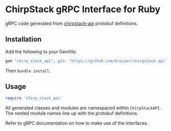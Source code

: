 ChirpStack gRPC Interface for Ruby
==================================

gRPC code generated from [chirpstack-api](https://github.com/brocaar/chirpstack-api)
protobuf definitions.

## Installation

Add the following to your Gemfile:

```ruby
gem "chirp_stack_api", git: "https://github.com/brocaar/chirpstack-api", glob: 'ruby/*.gemspec'
```

Then `bundle install`.

## Usage

```ruby
require 'chirp_stack_api'
```

All generated classes and modules are namespaced within `ChirpStackAPI`.
The nested module names line up with the protobuf definitions.

Refer to gRPC documentation on how to make use of the interfaces.


